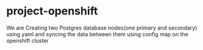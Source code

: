 # project-openshift


 We are Creating two Postgres database nodes(one primary and secondary) using yaml and syncing the data between them using config map on the openshift cluster
